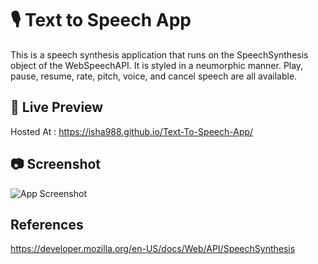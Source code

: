 
# 🎙 Text to Speech App
This is a speech synthesis application that runs on the SpeechSynthesis object of the WebSpeechAPI.
It is styled in a neumorphic manner. Play, pause, resume, rate, pitch, voice, and cancel speech are all available. 



## 🔗 Live Preview
Hosted At : https://isha988.github.io/Text-To-Speech-App/



## 📷 Screenshot
![App Screenshot](https://github.com/Isha988/Text-To-Speech-App/blob/main/images/mini%20reader%20%E2%80%94%20Mozilla%20Firefox%2006-Apr-22%2012_30_20%20PM.png)



## References
https://developer.mozilla.org/en-US/docs/Web/API/SpeechSynthesis
